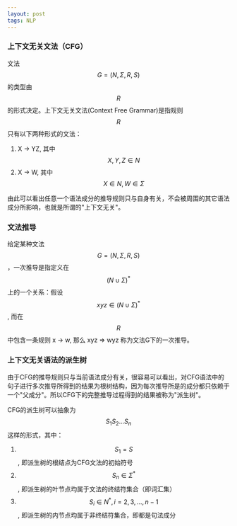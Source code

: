 ```yaml
---
layout: post
tags: NLP
---
```


### 上下文无关文法（CFG）
文法$$G=(N, \Sigma, R, S)$$的类型由$$R$$的形式决定。上下文无关文法(Context Free Grammar)是指规则$$R$$只有以下两种形式的文法：

1. X -> YZ, 其中$$X,Y,Z \in N$$
2. X -> W, 其中$$X \in N, W \in \Sigma$$

由此可以看出任意一个语法成分的推导规则只与自身有关，不会被周围的其它语法成分所影响，也就是所谓的"上下文无关"。

### 文法推导
给定某种文法$$G=(N, \Sigma, R, S)$$，一次推导是指定义在$$(N \cup \Sigma)^*$$上的一个关系：假设$$xyz \in (N \cup \Sigma)^*$$, 而在$$R$$中包含一条规则 x -> w, 那么 xyz => wyz 称为文法G下的一次推导。

### 上下文无关语法的派生树
由于CFG的推导规则只与当前语法成分有关，很容易可以看出，对CFG语法中的句子进行多次推导所得到的结果为根树结构，因为每次推导所是的成分都只依赖于一个"父成分"。所以CFG下的完整推导过程得到的结果被称为"派生树"。

CFG的派生树可以抽象为$$S_1S_2...S_n$$这样的形式，其中：

1. $$S_1 = S$$, 即派生树的根结点为CFG文法的初始符号
2. $$S_n \in \Sigma^*$$, 即派生树的叶节点均属于文法的终结符集合（即词汇集）
3. $$S_{i} \in N^*, i = 2, 3, ..., n-1 $$, 即派生树的内节点均属于非终结符集合，即都是句法成分
